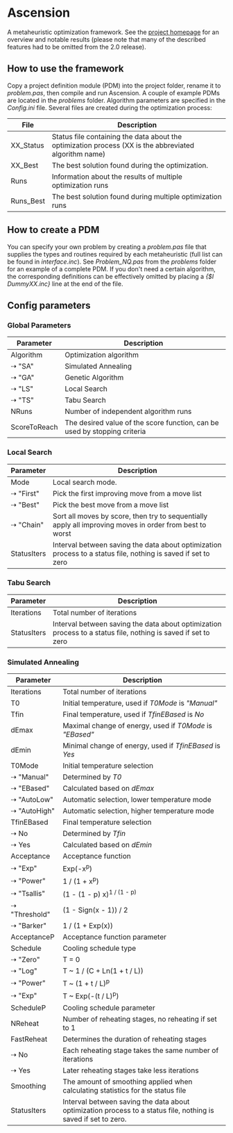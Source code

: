 # Ascension
A metaheuristic optimization framework. See the [project homepage](http://inversed.ru/Ascension.htm) for an overview and notable results (please note that many of the described features had to be omitted from the 2.0 release). 

## How to use the framework
Copy a project definition module (PDM) into the project folder, rename it to *problem.pas*, then compile and run Ascension. A couple of example PDMs are located in the *problems* folder. Algorithm parameters are specified in the *Config.ini* file.
Several files are created during the optimization process:

File | Description
--- | ---
XX_Status | Status file containing the data about the optimization process (XX is the abbreviated algorithm name)
XX_Best | The best solution found during the optimization.
Runs | Information about the results of multiple optimization runs
Runs_Best | The best solution found during multiple optimization runs

## How to create a PDM
You can specify your own problem by creating a *problem.pas* file that supplies the types and routines required by each metaheuristic (full list can be found in *interface.inc*). See *Problem_NQ.pas* from the *problems* folder for an example of a complete PDM. If you don't need a certain algorithm, the corresponding definitions can be effectively omitted by placing a *{$I DummyXX.inc}* line at the end of the file.

## Config parameters
### Global Parameters
Parameter | Description
--- | --- 
Algorithm | Optimization algorithm
⇢ "SA" | Simulated Annealing
⇢ "GA" | Genetic Algorithm
⇢ "LS" | Local Search
⇢ "TS" | Tabu Search
NRuns | Number of independent algorithm runs
ScoreToReach | The desired value of the score function, can be used by stopping criteria

### Local Search
Parameter | Description
--- | --- 
Mode | Local search mode.
⇢ "First" | Pick the first improving move from a move list
⇢ "Best" | Pick the best move from a move list
⇢ "Chain" | Sort all moves by score, then try to sequentially apply all improving moves in order from best to worst
StatusIters | Interval between saving the data about optimization process to a status file, nothing is saved if set to zero

### Tabu Search
Parameter | Description 
--- | --- 
Iterations | Total number of iterations
StatusIters | Interval between saving the data about optimization process to a status file, nothing is saved if set to zero


### Simulated Annealing
Parameter | Description 
--- | --- 
Iterations | Total number of iterations
T0 | Initial temperature, used if *T0Mode* is *"Manual"*
Tfin | Final temperature, used if *TfinEBased* is *No*
dEmax | Maximal change of energy, used if *T0Mode*  is *"EBased"*
dEmin | Minimal change of energy, used if *TfinEBased*  is *Yes*
T0Mode | Initial temperature selection
⇢ "Manual" | Determined by *T0*
⇢ "EBased" | Calculated based on *dEmax*
⇢ "AutoLow" | Automatic selection, lower temperature mode
⇢ "AutoHigh" | Automatic selection, higher temperature mode
TfinEBased | Final temperature selection
⇢ No | Determined by *Tfin*
⇢ Yes | Calculated based on *dEmin*
Acceptance | Acceptance function
⇢ "Exp" | Exp(-x<sup>p</sup>)
⇢ "Power" | 1 / (1 + x<sup>p</sup>)
⇢ "Tsallis" | (1 - (1 - p) x)<sup>1 / (1 - p)</sup>
⇢ "Threshold" | (1 - Sign(x - 1)) / 2
⇢ "Barker" | 1 / (1 + Exp(x))
AcceptanceP | Acceptance function parameter
Schedule | Cooling schedule type
⇢ "Zero" | T = 0
⇢ "Log" | T ~ 1 / (C + Ln(1 + t / L)) 
⇢ "Power" | T ~ (1 + t / L)<sup>p</sup>
⇢ "Exp" | T ~ Exp(-(t / L)<sup>p</sup>)
ScheduleP | Cooling schedule parameter
NReheat | Number of reheating stages, no reheating if set to 1
FastReheat | Determines the duration of reheating stages
⇢ No | Each reheating stage takes the same number of iterations
⇢ Yes | Later reheating stages take less iterations
Smoothing | The amount of smoothing applied when calculating statistics for the status file
StatusIters | Interval between saving the data about optimization process to a status file, nothing is saved if set to zero.
